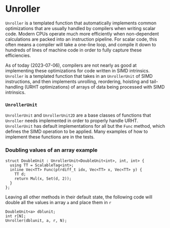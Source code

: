 # Unroller

`Unroller` is a templated function that automatically implements common optimizations that are usually handled by compilers when writing scalar code. Modern CPUs operate much more efficiently when non-dependent calculations are packed into an instruction pipeline. For scalar code, this often means a compiler will take a one-line loop, and compile it down to hundreds of lines of machine code in order to fully capture these efficiencies. 

As of today (2023-07-06), compilers are not nearly as good at implementing these optimizations for code written in SIMD intrinsics. `Unroller` is a templated function that takes in an `UnrollerUnit` of SIMD instructions, and then implements unrolling, reordering, hoisting and tail-handling (URHT optimizations) of arrays of data being processed with SIMD intrinsics. 

### `UnrollerUnit`

`UnrollerUnit` and `UnrollerUnit2D` are a base classes of functions that `Unroller` needs implemented in order to properly handle URHT. `UnrollerUnit` has default implementations for all but the `Func` method, which defines the SIMD operation to be applied. Many examples of how to implement these functions are in the tests. 

### Doubling values of an array example

```
struct DoubleUnit : UnrollerUnit<DoubleUnit<int>, int, int> {
  using TT = ScalableTag<int>;
  inline Vec<TT> Func(ptrdiff_t idx, Vec<TT> x, Vec<TT> y) {
    TT d;
    return Mul(x, Set(d, 2));
  }
};
```

Leaving all other methods in their default state, the following code will double all the values in array `a` and place them in `r`

```
DoubleUnit<a> dblunit;
int r[N];
Unroller(dblunit, a, r, N);
```